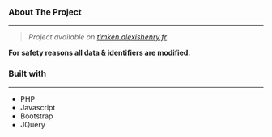 ### **About The Project**

---

> *Project available on [timken.alexishenry.fr](https://timken.alexishenry.fr)* 


**For safety reasons all data & identifiers are modified.**


### Built with

---

* PHP
* Javascript
* Bootstrap
* JQuery